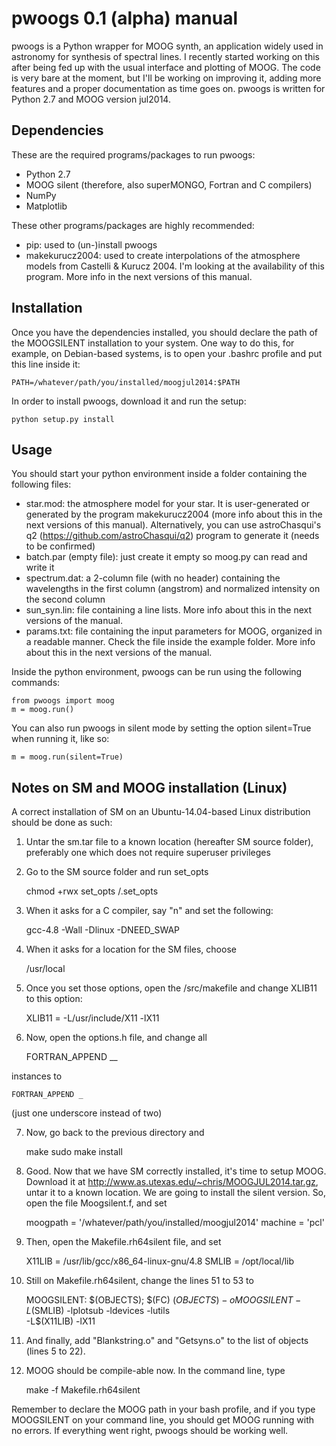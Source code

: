 # pwoogs 0.1 (alpha) manual

pwoogs is a Python wrapper for MOOG synth, an application widely used in astronomy for synthesis of spectral lines. I recently started working on this after being fed up with the usual interface and plotting of MOOG. The code is very bare at the moment, but I'll be working on improving it, adding more features and a proper documentation as time goes on. pwoogs is written for Python 2.7 and MOOG version jul2014.

Dependencies
------------

These are the required programs/packages to run pwoogs:

* Python 2.7
* MOOG silent (therefore, also superMONGO, Fortran and C compilers)
* NumPy
* Matplotlib

These other programs/packages are highly recommended:

* pip: used to (un-)install pwoogs
* makekurucz2004: used to create interpolations of the atmosphere models from Castelli & Kurucz 2004. I'm looking at the availability of this program. More info in the next versions of this manual.

Installation
------------

Once you have the dependencies installed, you should declare the path of the MOOGSILENT installation to your system. One way to do this, for example, on Debian-based systems, is to open your .bashrc profile and put this line inside it:

    PATH=/whatever/path/you/installed/moogjul2014:$PATH

In order to install pwoogs, download it and run the setup:
 
    python setup.py install
    
Usage
------------

You should start your python environment inside a folder containing the following files:

* star.mod: the atmosphere model for your star. It is user-generated or generated by the program makekurucz2004 (more info about this in the next versions of this manual). Alternatively, you can use astroChasqui's q2 (https://github.com/astroChasqui/q2) program to generate it (needs to be confirmed)
* batch.par (empty file): just create it empty so moog.py can read and write it
* spectrum.dat: a 2-column file (with no header) containing the wavelengths in the first column (angstrom) and normalized intensity on the second column
* sun_syn.lin: file containing a line lists. More info about this in the next versions of the manual.
* params.txt: file containing the input parameters for MOOG, organized in a readable manner. Check the file inside the example folder. More info about this in the next versions of the manual.

Inside the python environment, pwoogs can be run using the following commands:

    from pwoogs import moog
    m = moog.run()
    
You can also run pwoogs in silent mode by setting the option silent=True when running it, like so:

    m = moog.run(silent=True)
    
Notes on SM and MOOG installation (Linux)
------------

A correct installation of SM on an Ubuntu-14.04-based Linux distribution should be done as such:

1) Untar the sm.tar file to a known location (hereafter SM source folder), preferably one which does not require superuser privileges

2) Go to the SM source folder and run set_opts

    chmod +rwx set_opts
    /.set_opts

3) When it asks for a C compiler, say "n" and set the following:

    gcc-4.8 -Wall -Dlinux -DNEED_SWAP

4) When it asks for a location for the SM files, choose 

    /usr/local

5) Once you set those options, open the /src/makefile and change XLIB11 to this option:

    XLIB11 = -L/usr/include/X11 -lX11

6) Now, open the options.h file, and change all

    FORTRAN_APPEND __

  instances to

    FORTRAN_APPEND _

  (just one underscore instead of two)
  
7) Now, go back to the previous directory and

    make
    sudo make install
    
8) Good. Now that we have SM correctly installed, it's time to setup MOOG. Download it at http://www.as.utexas.edu/~chris/MOOGJUL2014.tar.gz, untar it to a known location. We are going to install the silent version. So, open the file Moogsilent.f, and set 

    moogpath = '/whatever/path/you/installed/moogjul2014'
    machine = 'pcl'
    
9) Then, open the Makefile.rh64silent file, and set

    X11LIB = /usr/lib/gcc/x86_64-linux-gnu/4.8
    SMLIB = /opt/local/lib
    
10) Still on Makefile.rh64silent, change the lines 51 to 53 to

    MOOGSILENT:  $(OBJECTS);
	    $(FC) $(OBJECTS) -o MOOGSILENT -L$(SMLIB) -lplotsub -ldevices -lutils \
	    -L$(X11LIB) -lX11
    
11) And finally, add "Blankstring.o" and "Getsyns.o" to the list of objects (lines 5 to 22).

12) MOOG should be compile-able now. In the command line, type

    make -f Makefile.rh64silent
    
Remember to declare the MOOG path in your bash profile, and if you type MOOGSILENT on your command line, you should get MOOG running with no errors. If everything went right, pwoogs should be working well.
